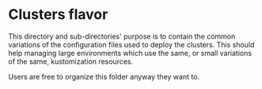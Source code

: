 # Clusters flavor

This directory and sub-directories' purpose is to contain the
common variations of the configuration files used to deploy
the clusters. This should help managing large environments which
use the same, or small variations of the same, kustomization
resources.

Users are free to organize this folder anyway they want to.
